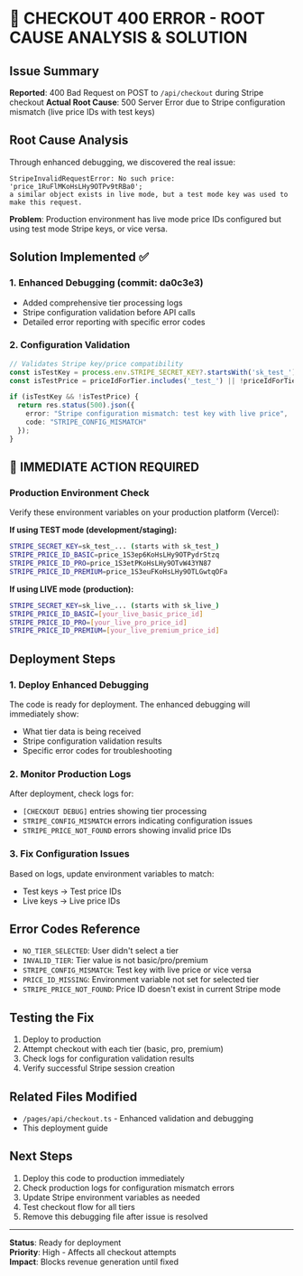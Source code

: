 # 🚨 CHECKOUT 400 ERROR - ROOT CAUSE ANALYSIS & SOLUTION

## Issue Summary
**Reported**: 400 Bad Request on POST to `/api/checkout` during Stripe checkout
**Actual Root Cause**: 500 Server Error due to Stripe configuration mismatch (live price IDs with test keys)

## Root Cause Analysis
Through enhanced debugging, we discovered the real issue:
```
StripeInvalidRequestError: No such price: 'price_1RuFlMKoHsLHy9OTPv9tRBa0'; 
a similar object exists in live mode, but a test mode key was used to make this request.
```

**Problem**: Production environment has live mode price IDs configured but using test mode Stripe keys, or vice versa.

## Solution Implemented ✅

### 1. Enhanced Debugging (commit: da0c3e3)
- Added comprehensive tier processing logs
- Stripe configuration validation before API calls
- Detailed error reporting with specific error codes

### 2. Configuration Validation
```typescript
// Validates Stripe key/price compatibility
const isTestKey = process.env.STRIPE_SECRET_KEY?.startsWith('sk_test_');
const isTestPrice = priceIdForTier.includes('_test_') || !priceIdForTier.startsWith('price_1R');

if (isTestKey && !isTestPrice) {
  return res.status(500).json({ 
    error: "Stripe configuration mismatch: test key with live price", 
    code: "STRIPE_CONFIG_MISMATCH" 
  });
}
```

## 🔧 IMMEDIATE ACTION REQUIRED

### Production Environment Check
Verify these environment variables on your production platform (Vercel):

**If using TEST mode (development/staging):**
```bash
STRIPE_SECRET_KEY=sk_test_... (starts with sk_test_)
STRIPE_PRICE_ID_BASIC=price_1S3ep6KoHsLHy9OTPydrStzq
STRIPE_PRICE_ID_PRO=price_1S3etPKoHsLHy9OTvW43YN87
STRIPE_PRICE_ID_PREMIUM=price_1S3euFKoHsLHy9OTLGwtqOFa
```

**If using LIVE mode (production):**
```bash
STRIPE_SECRET_KEY=sk_live_... (starts with sk_live_)
STRIPE_PRICE_ID_BASIC=[your_live_basic_price_id]
STRIPE_PRICE_ID_PRO=[your_live_pro_price_id]
STRIPE_PRICE_ID_PREMIUM=[your_live_premium_price_id]
```

## Deployment Steps

### 1. Deploy Enhanced Debugging
The code is ready for deployment. The enhanced debugging will immediately show:
- What tier data is being received
- Stripe configuration validation results
- Specific error codes for troubleshooting

### 2. Monitor Production Logs
After deployment, check logs for:
- `[CHECKOUT DEBUG]` entries showing tier processing
- `STRIPE_CONFIG_MISMATCH` errors indicating configuration issues
- `STRIPE_PRICE_NOT_FOUND` errors showing invalid price IDs

### 3. Fix Configuration Issues
Based on logs, update environment variables to match:
- Test keys → Test price IDs
- Live keys → Live price IDs

## Error Codes Reference
- `NO_TIER_SELECTED`: User didn't select a tier
- `INVALID_TIER`: Tier value is not basic/pro/premium
- `STRIPE_CONFIG_MISMATCH`: Test key with live price or vice versa
- `PRICE_ID_MISSING`: Environment variable not set for selected tier
- `STRIPE_PRICE_NOT_FOUND`: Price ID doesn't exist in current Stripe mode

## Testing the Fix
1. Deploy to production
2. Attempt checkout with each tier (basic, pro, premium)
3. Check logs for configuration validation results
4. Verify successful Stripe session creation

## Related Files Modified
- `/pages/api/checkout.ts` - Enhanced validation and debugging
- This deployment guide

## Next Steps
1. Deploy this code to production immediately
2. Check production logs for configuration mismatch errors
3. Update Stripe environment variables as needed
4. Test checkout flow for all tiers
5. Remove this debugging file after issue is resolved

---
**Status**: Ready for deployment  
**Priority**: High - Affects all checkout attempts  
**Impact**: Blocks revenue generation until fixed